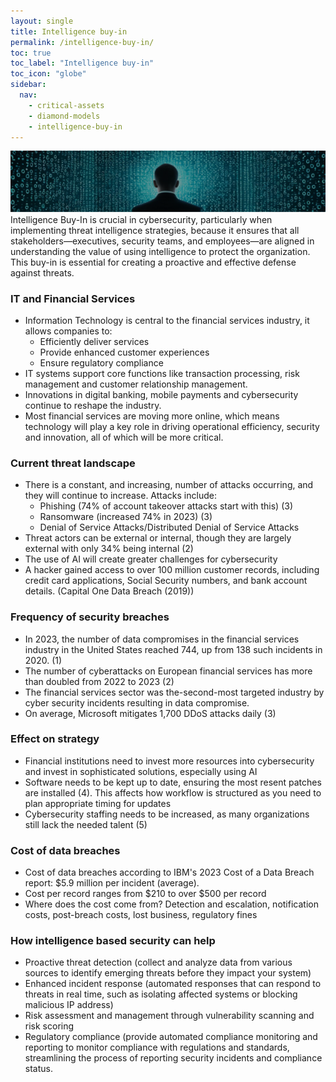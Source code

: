 ```yaml
---
layout: single
title: Intelligence buy-in
permalink: /intelligence-buy-in/
toc: true
toc_label: "Intelligence buy-in"
toc_icon: "globe"
sidebar:
  nav:
    - critical-assets
    - diamond-models
    - intelligence-buy-in
---
```

![intelligence](/assets/Image-intelligence-buy-in.png)
Intelligence Buy-In is crucial in cybersecurity, particularly when implementing threat intelligence strategies, because it ensures that all stakeholders—executives, security teams, and employees—are aligned in understanding the value of using intelligence to protect the organization. This buy-in is essential for creating a proactive and effective defense against threats.

### IT and Financial Services
- Information Technology is central to the financial services industry, it allows companies to:
    - Efficiently deliver services
    - Provide enhanced customer experiences 
    - Ensure regulatory compliance
- IT systems support core functions like transaction processing, risk management and customer relationship management. 
- Innovations in digital banking, mobile payments and cybersecurity continue to reshape the industry. 
- Most financial services are moving more online, which means technology will play a key role in driving operational efficiency, security and innovation, all of which will be more critical.

### Current threat landscape
- There is a constant, and increasing, number of attacks occurring, and they will continue to increase. Attacks include:
    - Phishing (74% of account takeover attacks start with this) (3)
    - Ransomware (increased 74% in 2023) (3)
    - Denial of Service Attacks/Distributed Denial of Service Attacks
- Threat actors can be external or internal, though they are largely external with only 34% being internal (2)
- The use of AI will create greater challenges for cybersecurity
- A hacker gained access to over 100 million customer records, including credit card applications, Social Security numbers, and bank account details. (Capital One Data Breach (2019))

### Frequency of security breaches
- In 2023, the number of data compromises in the financial services industry in the United States reached 744, up from 138 such incidents in 2020. (1)
- The number of cyberattacks on European financial services has more than doubled from 2022 to 2023 (2)
- The financial services sector was the-second-most targeted industry by cyber security incidents resulting in data compromise.
- On average, Microsoft mitigates 1,700 DDoS attacks daily (3)

### Effect on strategy
- Financial institutions need to invest more resources into cybersecurity and invest in sophisticated solutions, especially using AI
- Software needs to be kept up to date, ensuring the most resent patches are installed (4). This affects how workflow is structured as you need to plan appropriate timing for updates
- Cybersecurity staffing needs to be increased, as many organizations still lack the needed talent (5)

### Cost of data breaches
- Cost of data breaches according to IBM's 2023 Cost of a Data Breach report: $5.9 million per incident (average). 
- Cost per record ranges from $210 to over $500 per record
- Where does the cost come from? Detection and escalation, notification costs, post-breach costs, lost business, regulatory fines

### How intelligence based security can help
- Proactive threat detection (collect and analyze data from various sources to identify emerging threats before they impact your system)
- Enhanced incident response (automated responses that can respond to threats in real time, such as isolating affected systems or blocking malicious IP address)
- Risk assessment and management through vulnerability scanning and risk scoring
- Regulatory compliance (provide automated compliance monitoring and reporting to monitor compliance with regulations and standards, streamlining the process of reporting security incidents and compliance status.